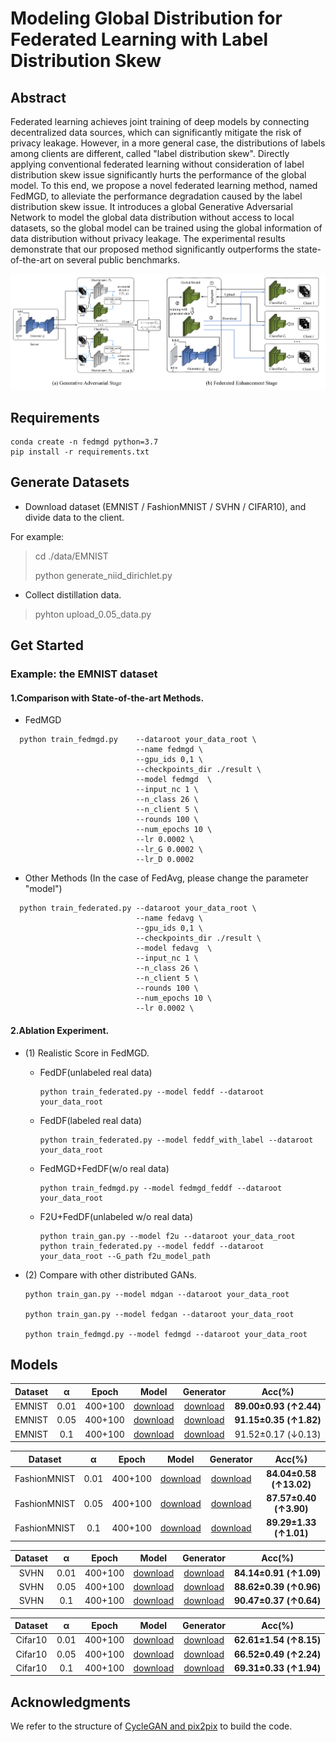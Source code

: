 # Modeling Global Distribution for Federated Learning with Label Distribution Skew

## Abstract
Federated learning achieves joint training of deep models by connecting decentralized data sources, which can significantly mitigate the risk of privacy leakage. However, in a more general case, the distributions of labels among clients are different, called "label distribution skew". Directly applying conventional federated learning without consideration of label distribution skew issue significantly hurts the performance of the global model. To this end, we propose a novel federated learning method, named FedMGD, to alleviate the performance degradation caused by the label distribution skew issue. It introduces a global Generative Adversarial Network to model the global data distribution without access to local datasets, so the global model can be trained using the global information of data distribution without privacy leakage. The experimental results demonstrate that our proposed method significantly outperforms the state-of-the-art on several public benchmarks.


![FedMGD](https://raw.githubusercontent.com/LuftmenschDevil/FedMGD/master/img/FedMGD.png)


## Requirements
```conda
conda create -n fedmgd python=3.7
pip install -r requirements.txt
```

## Generate Datasets
-   Download dataset (EMNIST / FashionMNIST / SVHN / CIFAR10), and divide data to the client. 

For example:
> cd ./data/EMNIST
>
> python generate_niid_dirichlet.py
- Collect distillation data.
> pyhton upload_0.05_data.py

## Get Started
### Example: the EMNIST dataset

#### 1.Comparison with State-of-the-art Methods.
- FedMGD
```
  python train_fedmgd.py    --dataroot your_data_root \
                            --name fedmgd \ 
                            --gpu_ids 0,1 \
                            --checkpoints_dir ./result \
                            --model fedmgd  \
                            --input_nc 1 \
                            --n_class 26 \
                            --n_client 5 \
                            --rounds 100 \
                            --num_epochs 10 \
                            --lr 0.0002 \
                            --lr_G 0.0002 \
                            --lr_D 0.0002 
```
-   Other Methods (In the case of FedAvg, please change the parameter "model")
```
  python train_federated.py --dataroot your_data_root \
                            --name fedavg \ 
                            --gpu_ids 0,1 \
                            --checkpoints_dir ./result \
                            --model fedavg  \
                            --input_nc 1 \
                            --n_class 26 \
                            --n_client 5 \
                            --rounds 100 \
                            --num_epochs 10 \
                            --lr 0.0002 \
```
#### 2.Ablation Experiment.
- (1) Realistic Score in FedMGD. 

    -  FedDF(unlabeled real data)
        ```
       python train_federated.py --model feddf --dataroot your_data_root
        ```
         
    -  FedDF(labeled real data)
        ```
       python train_federated.py --model feddf_with_label --dataroot your_data_root
        ```

    -  FedMGD+FedDF(w/o real data)   
        ```
       python train_fedmgd.py --model fedmgd_feddf --dataroot your_data_root
        ```

    -  F2U+FedDF(unlabeled w/o real data)
        ```
       python train_gan.py --model f2u --dataroot your_data_root
       python train_federated.py --model feddf --dataroot your_data_root --G_path f2u_model_path
        ```
        
-   (2) Compare with other distributed GANs.
       ```
       python train_gan.py --model mdgan --dataroot your_data_root
    
       python train_gan.py --model fedgan --dataroot your_data_root
    
       python train_fedmgd.py --model fedmgd --dataroot your_data_root
       ```
## Models
| Dataset |  α   |  Epoch  |                            Model                             |                          Generator                           |         Acc(%)         |
| :-----: | :--: | :-----: | :----------------------------------------------------------: | :----------------------------------------------------------: | :--------------------: |
| EMNIST  | 0.01 | 400+100 | [download](https://pan.baidu.com/s/1jZtpV8FCiVF-LUxJxSuY0g?pwd=5qkz) | [download](https://pan.baidu.com/s/1zs3qG3awVMXyjF9Do5os6w?pwd=lbql) | **89.00±0.93 (↑2.44)** |
| EMNIST  | 0.05 | 400+100 | [download](https://pan.baidu.com/s/1kU_4kVhPPstzC_mJEHs2aQ?pwd=drlb) | [download](https://pan.baidu.com/s/1Q5ShOo_sL4d6d0u89plr4A?pwd=yvph) | **91.15±0.35 (↑1.82)** |
| EMNIST  | 0.1  | 400+100 | [download](https://pan.baidu.com/s/1Fcscuflov2T223cjvI4GWQ?pwd=u4go) | [download](https://pan.baidu.com/s/1FKCZsnO_hloC_jUgGkFOhw?pwd=10mx) |   91.52±0.17 (↓0.13)   |


|   Dataset    |  α   |  Epoch  |                            Model                             |                          Generator                           |         Acc(%)          |
| :----------: | :--: | :-----: | :----------------------------------------------------------: | :----------------------------------------------------------: | :---------------------: |
| FashionMNIST | 0.01 | 400+100 | [download](https://pan.baidu.com/s/1qFzJhnRyghaC8EhVA4Bfuw?pwd=za49) | [download](https://pan.baidu.com/s/1WEps_UjWjBbSp4pqPVptuA?pwd=ygs0) | **84.04±0.58 (↑13.02)** |
| FashionMNIST | 0.05 | 400+100 | [download](https://pan.baidu.com/s/1St02ocZZ3HQqUml57uFRGA?pwd=si4k) | [download](https://pan.baidu.com/s/1zcyBPSI6JkBuw1C4PLPo2w?pwd=aqck) | **87.57±0.40 (↑3.90)**  |
| FashionMNIST | 0.1  | 400+100 | [download](https://pan.baidu.com/s/15jkOFWZBdykVC6Hbwu1EzA?pwd=nxz7) | [download](https://pan.baidu.com/s/1bv_JCimkIafcFIrJK9a-7w?pwd=c39n) | **89.29±1.33 (↑1.01)**  |


| Dataset |  α   |  Epoch  |                            Model                             |                          Generator                           |         Acc(%)         |
| :-----: | :--: | :-----: | :----------------------------------------------------------: | :----------------------------------------------------------: | :--------------------: |
|  SVHN   | 0.01 | 400+100 | [download](https://pan.baidu.com/s/1y70X-1-UIEice9_GWnNdBg?pwd=h80g) | [download](https://pan.baidu.com/s/14UoJiWeCDUkFxiY8pvm6og?pwd=q47i) | **84.14±0.91 (↑1.09)** |
|  SVHN   | 0.05 | 400+100 | [download](https://pan.baidu.com/s/1Gy3I8necFrjfl4TeMLKCXg?pwd=spo9) | [download](https://pan.baidu.com/s/1J0_dhEkX6G_-mNkeznHWVQ?pwd=mfsz) | **88.62±0.39 (↑0.96)** |
|  SVHN   | 0.1  | 400+100 | [download](https://pan.baidu.com/s/1lBoDys-DA5M28xkRkcSHzA?pwd=26os) | [download](https://pan.baidu.com/s/1S7_WtYUhK29nL_boG_8C7w?pwd=69ms) | **90.47±0.37 (↑0.64)** |


| Dataset |  α   |  Epoch  |                            Model                             |                          Generator                           |         Acc(%)         |
| :-----: | :--: | :-----: | :----------------------------------------------------------: | :----------------------------------------------------------: | :--------------------: |
| Cifar10 | 0.01 | 400+100 | [download](https://pan.baidu.com/s/1JuNDdv8721gw2pAxgPjFvg?pwd=2381) | [download](https://pan.baidu.com/s/1UXmCm8NStEpYach_14ezLA?pwd=uncu) | **62.61±1.54 (↑8.15)** |
| Cifar10 | 0.05 | 400+100 | [download](https://pan.baidu.com/s/1uM9PCbSC9XTs-2hLfgBPUA?pwd=llml) | [download](https://pan.baidu.com/s/1bHVuOc5yAsafIJ9_qLP18A?pwd=5har) | **66.52±0.49 (↑2.24)** |
| Cifar10 | 0.1  | 400+100 | [download](https://pan.baidu.com/s/1o3gLjwRnZbCDneeCO531rA?pwd=2hu9) | [download](https://pan.baidu.com/s/1U4yeTv731Tn6gzkVP67BhQ?pwd=sxc1) | **69.31±0.33 (↑1.94)** |

## Acknowledgments
We refer to the structure of [CycleGAN and pix2pix](https://github.com/junyanz/pytorch-CycleGAN-and-pix2pix) to build the code.